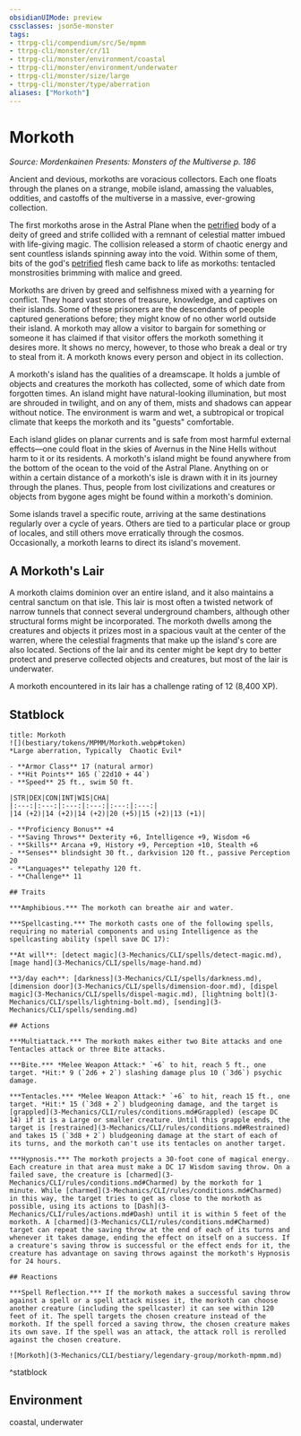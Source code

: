 ```yaml
---
obsidianUIMode: preview
cssclasses: json5e-monster
tags:
- ttrpg-cli/compendium/src/5e/mpmm
- ttrpg-cli/monster/cr/11
- ttrpg-cli/monster/environment/coastal
- ttrpg-cli/monster/environment/underwater
- ttrpg-cli/monster/size/large
- ttrpg-cli/monster/type/aberration
aliases: ["Morkoth"]
---
```

# Morkoth
*Source: Mordenkainen Presents: Monsters of the Multiverse p. 186*  

Ancient and devious, morkoths are voracious collectors. Each one floats through the planes on a strange, mobile island, amassing the valuables, oddities, and castoffs of the multiverse in a massive, ever-growing collection.

The first morkoths arose in the Astral Plane when the [petrified](3-Mechanics/CLI/rules/conditions.md#Petrified) body of a deity of greed and strife collided with a remnant of celestial matter imbued with life-giving magic. The collision released a storm of chaotic energy and sent countless islands spinning away into the void. Within some of them, bits of the god's [petrified](3-Mechanics/CLI/rules/conditions.md#Petrified) flesh came back to life as morkoths: tentacled monstrosities brimming with malice and greed.

Morkoths are driven by greed and selfishness mixed with a yearning for conflict. They hoard vast stores of treasure, knowledge, and captives on their islands. Some of these prisoners are the descendants of people captured generations before; they might know of no other world outside their island. A morkoth may allow a visitor to bargain for something or someone it has claimed if that visitor offers the morkoth something it desires more. It shows no mercy, however, to those who break a deal or try to steal from it. A morkoth knows every person and object in its collection.

A morkoth's island has the qualities of a dreamscape. It holds a jumble of objects and creatures the morkoth has collected, some of which date from forgotten times. An island might have natural-looking illumination, but most are shrouded in twilight, and on any of them, mists and shadows can appear without notice. The environment is warm and wet, a subtropical or tropical climate that keeps the morkoth and its "guests" comfortable.

Each island glides on planar currents and is safe from most harmful external effects—one could float in the skies of Avernus in the Nine Hells without harm to it or its residents. A morkoth's island might be found anywhere from the bottom of the ocean to the void of the Astral Plane. Anything on or within a certain distance of a morkoth's isle is drawn with it in its journey through the planes. Thus, people from lost civilizations and creatures or objects from bygone ages might be found within a morkoth's dominion.

Some islands travel a specific route, arriving at the same destinations regularly over a cycle of years. Others are tied to a particular place or group of locales, and still others move erratically through the cosmos. Occasionally, a morkoth learns to direct its island's movement.

## A Morkoth's Lair

A morkoth claims dominion over an entire island, and it also maintains a central sanctum on that isle. This lair is most often a twisted network of narrow tunnels that connect several underground chambers, although other structural forms might be incorporated. The morkoth dwells among the creatures and objects it prizes most in a spacious vault at the center of the warren, where the celestial fragments that make up the island's core are also located. Sections of the lair and its center might be kept dry to better protect and preserve collected objects and creatures, but most of the lair is underwater.

A morkoth encountered in its lair has a challenge rating of 12 (8,400 XP).

## Statblock

```ad-statblock
title: Morkoth
![](bestiary/tokens/MPMM/Morkoth.webp#token)
*Large aberration, Typically  Chaotic Evil*

- **Armor Class** 17 (natural armor)
- **Hit Points** 165 (`22d10 + 44`)
- **Speed** 25 ft., swim 50 ft.

|STR|DEX|CON|INT|WIS|CHA|
|:---:|:---:|:---:|:---:|:---:|:---:|
|14 (+2)|14 (+2)|14 (+2)|20 (+5)|15 (+2)|13 (+1)|

- **Proficiency Bonus** +4
- **Saving Throws** Dexterity +6, Intelligence +9, Wisdom +6
- **Skills** Arcana +9, History +9, Perception +10, Stealth +6
- **Senses** blindsight 30 ft., darkvision 120 ft., passive Perception 20
- **Languages** telepathy 120 ft.
- **Challenge** 11

## Traits

***Amphibious.*** The morkoth can breathe air and water.

***Spellcasting.*** The morkoth casts one of the following spells, requiring no material components and using Intelligence as the spellcasting ability (spell save DC 17):

**At will**: [detect magic](3-Mechanics/CLI/spells/detect-magic.md), [mage hand](3-Mechanics/CLI/spells/mage-hand.md)

**3/day each**: [darkness](3-Mechanics/CLI/spells/darkness.md), [dimension door](3-Mechanics/CLI/spells/dimension-door.md), [dispel magic](3-Mechanics/CLI/spells/dispel-magic.md), [lightning bolt](3-Mechanics/CLI/spells/lightning-bolt.md), [sending](3-Mechanics/CLI/spells/sending.md)

## Actions

***Multiattack.*** The morkoth makes either two Bite attacks and one Tentacles attack or three Bite attacks.

***Bite.*** *Melee Weapon Attack:* `+6` to hit, reach 5 ft., one target. *Hit:* 9 (`2d6 + 2`) slashing damage plus 10 (`3d6`) psychic damage.

***Tentacles.*** *Melee Weapon Attack:* `+6` to hit, reach 15 ft., one target. *Hit:* 15 (`3d8 + 2`) bludgeoning damage, and the target is [grappled](3-Mechanics/CLI/rules/conditions.md#Grappled) (escape DC 14) if it is a Large or smaller creature. Until this grapple ends, the target is [restrained](3-Mechanics/CLI/rules/conditions.md#Restrained) and takes 15 (`3d8 + 2`) bludgeoning damage at the start of each of its turns, and the morkoth can't use its tentacles on another target.

***Hypnosis.*** The morkoth projects a 30-foot cone of magical energy. Each creature in that area must make a DC 17 Wisdom saving throw. On a failed save, the creature is [charmed](3-Mechanics/CLI/rules/conditions.md#Charmed) by the morkoth for 1 minute. While [charmed](3-Mechanics/CLI/rules/conditions.md#Charmed) in this way, the target tries to get as close to the morkoth as possible, using its actions to [Dash](3-Mechanics/CLI/rules/actions.md#Dash) until it is within 5 feet of the morkoth. A [charmed](3-Mechanics/CLI/rules/conditions.md#Charmed) target can repeat the saving throw at the end of each of its turns and whenever it takes damage, ending the effect on itself on a success. If a creature's saving throw is successful or the effect ends for it, the creature has advantage on saving throws against the morkoth's Hypnosis for 24 hours.

## Reactions

***Spell Reflection.*** If the morkoth makes a successful saving throw against a spell or a spell attack misses it, the morkoth can choose another creature (including the spellcaster) it can see within 120 feet of it. The spell targets the chosen creature instead of the morkoth. If the spell forced a saving throw, the chosen creature makes its own save. If the spell was an attack, the attack roll is rerolled against the chosen creature.

![Morkoth](3-Mechanics/CLI/bestiary/legendary-group/morkoth-mpmm.md)
```
^statblock

## Environment

coastal, underwater